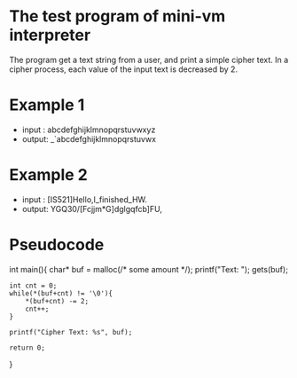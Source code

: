 # The test program of mini-vm interpreter

The program get a text string from a user, and print a simple cipher text. In a cipher process, each value of the input text is decreased by 2. 

# Example 1
- input : abcdefghijklmnopqrstuvwxyz
- output: _`abcdefghijklmnopqrstuvwx
# Example 2
- input : [IS521]Hello,I_finished_HW.
- output: YGQ30/[Fcjjm*G]dglgqfcb]FU,

# Pseudocode
int main(){
	char* buf = malloc(/* some amount */);
	printf("Text: ");
	gets(buf);

	int cnt = 0;
	while(*(buf+cnt) != '\0'){
		*(buf+cnt) -= 2;
		cnt++;
	}

	printf("Cipher Text: %s", buf);

	return 0;
}
